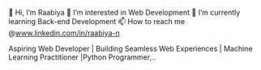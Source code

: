 👋 Hi, I’m Raabiya
👀 I’m interested in Web Development
🌱 I’m currently learning Back-end Development
📫 How to reach me @www.linkedin.com/in/raabiya-n

Aspiring Web Developer | Building Seamless Web Experiences | Machine Learning Practitioner |Python Programmer,..
